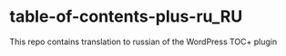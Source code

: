 # table-of-contents-plus-ru_RU
This repo contains translation to russian of the WordPress TOC+ plugin
